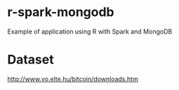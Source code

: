 # r-spark-mongodb
Example of application using R with Spark and MongoDB

# Dataset
http://www.vo.elte.hu/bitcoin/downloads.htm
